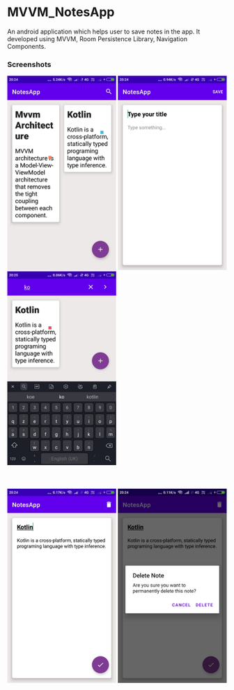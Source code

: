 # MVVM_NotesApp
An android application which helps user to save notes in the app. It developed using MVVM, Room Persistence Library, Navigation Components.



<h3>Screenshots</h3>

<div class="row">
      <img src="https://raw.githubusercontent.com/sanjay45/MVVM_NotesApp/main/Screenshots/screenshot1.jpeg" width="250">
      <img src="https://raw.githubusercontent.com/sanjay45/MVVM_NotesApp/main/Screenshots/screenshot2.jpeg" width="250">     
      <img src="https://raw.githubusercontent.com/sanjay45/MVVM_NotesApp/main/Screenshots/screenshot3.jpeg" width="250">
</div>
<br>
<br>
<br>
<div class="row">
      <img src="https://raw.githubusercontent.com/sanjay45/MVVM_NotesApp/main/Screenshots/screenshot4.jpeg" width="250">
      <img src="https://raw.githubusercontent.com/sanjay45/MVVM_NotesApp/main/Screenshots/screenshot5.jpeg" width="250">
</div>


